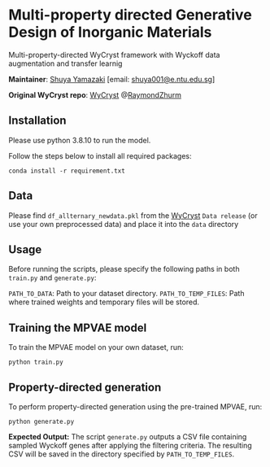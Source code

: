 # Multi-property directed Generative Design of Inorganic Materials 
Multi-property-directed WyCryst framework with Wyckoff data augmentation and transfer learnig 


**Maintainer**: [Shuya Yamazaki](https://github.com/shuyayamazaki) [email: shuya001@e.ntu.edu.sg] 

**Original WyCryst repo**: [WyCryst](https://github.com/RaymondZhurm/WyCryst) @[RaymondZhurm](https://github.com/RaymondZhurm)

## Installation
Please use python 3.8.10 to run the model.

Follow the steps below to install all required packages:
 ```
conda install -r requirement.txt
 ```

## Data 
Please find `df_allternary_newdata.pkl` from the [WyCryst](https://github.com/RaymondZhurm/WyCryst) `Data release` (or use your own preprocessed data) and place it into the `data` directory

## Usage 
Before running the scripts, please specify the following paths in both `train.py` and `generate.py`:

`PATH_TO_DATA`: Path to your dataset directory.
`PATH_TO_TEMP_FILES`: Path where trained weights and temporary files will be stored.

## Training the MPVAE model
To train the MPVAE model on your own dataset, run:
 ```
python train.py
 ```

## Property-directed generation 
To perform property-directed generation using the pre-trained MPVAE, run:
 ```
python generate.py
 ```
**Expected Output:**
The script `generate.py` outputs a CSV file containing sampled Wyckoff genes after applying the filtering criteria. The resulting CSV will be saved in the directory specified by `PATH_TO_TEMP_FILES`.
